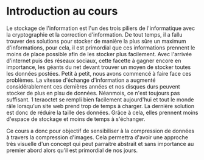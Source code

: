 # Introduction au cours
Le stockage de l'information est l'un des trois piliers de l'informatique avec la cryptographie et la correction d'information. De tout temps, il a fallu trouver des solutions pour stocker de manière la plus sûre un maximum d'informations, pour cela, il est primordial que ces informations prennent le moins de place possible afin de les stocker plus facilement. Avec l'arrivée d'internet puis des réseaux sociaux, cette facette à gagner encore en importance, les géants du net devant trouver un moyen de stocker toutes les données postées. Petit à petit, nous avons commencé à faire face ces problèmes. La vitesse d'échange d'information a augmenté considérablement ces dernières années et nos disques durs peuvent stocker de plus en plsu de données. Néanmois, ce n'est toujours pas suffisant. 1 teraoctet se rempli bien facilement aujourd'hui et tout le monde râle lorsqu'un site web prend trop de temps à charger. La dernière solution est donc de réduire la taille des données. Grâce à cela, elles prennent moins d'espace de stockage et moins de temps à s'échanger.

Ce cours a donc pour objectif de sensibiliser à la compression de données à travers la compression d'images. Cela permettra d'avoir une approche très visuelle d'un concept qui peut parraitre abstrait et sans importance au premier abord alors qu'il est primordial de nos jours.
